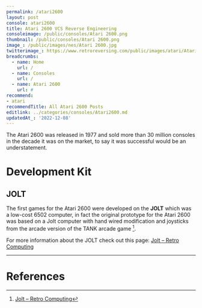 ```yaml
---
permalink: /atari2600
layout: post
console: atari2600
title: Atari 2600 VCS Reverse Engineering
consoleimage: /public/consoles/Atari 2600.png
thumbnail: /public/consoles/Atari 2600.png
image_: /public/images/nes/Atari 2600.jpg
twitterimage_: https://www.retroreversing.com/public/images/atari/Atari 2600.jpg
breadcrumbs:
  - name: Home
    url: /
  - name: Consoles
    url: /
  - name: Atari 2600
    url: #
recommend: 
- atari
recommendTitle: All Atari 2600 Posts
editlink: ../categories/consoles/Atari2600.md
updatedAt_: '2022-12-08'
---
```

The Atari 2600 was released in 1977 and sold more than 30 million consoles in the decade it was on the market, to say it was successful would be an understatement.

# Development Kit

## JOLT
The first games for the Atari 2600 were developed on the **JOLT** which was a low-cost 6502 computer, in fact the original prototype for the Atari 2600 was based on a Jolt computer with hand wired modification and joysticks from the arcade version of the TANK arcade game [^1].

For more information about the JOLT check out this page:
[Jolt – Retro Computing](http://retro.hansotten.nl/6502-sbc/jolt-and-super-jolt/jolt/)

---
# References
[^1]: [Jolt – Retro Computing](http://retro.hansotten.nl/6502-sbc/jolt-and-super-jolt/jolt/)
